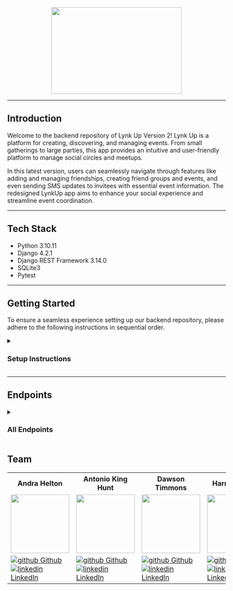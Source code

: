 <div id="header" align="center">
  <img src="images/240969217-dc0f4910-32f9-4e3a-a784-4ba67c4497cc.png" width="300px" height="200px"/>
  <hr>
</div>

## Introduction
Welcome to the backend repository of Lynk Up Version 2! Lynk Up is a platform for creating, discovering, and managing events. From small gatherings to large parties, this app provides an intuitive and user-friendly platform to manage social circles and meetups. 

In this latest version, users can seamlessly navigate through features like adding and managing friendships, creating friend groups and events, and even sending SMS updates to invitees with essential event information. The redesigned LynkUp app aims to enhance your social experience and streamline event coordination.

------------------------------------------


## Tech Stack

- Python 3.10.11
- Django 4.2.1
- Django REST Framework 3.14.0
- SQLite3
- Pytest

------------------------------------------
## Getting Started 

To ensure a seamless experience setting up our backend repository, please adhere to the following instructions in sequential order.

<details>
<summary>
  
### Setup Instructions
</summary>

<details>
<summary> 
  
> ### 1. Fork and Clone the repository
</summary>
<br>

```shell
git clone git@github.com:LynkAppVersion2/lynk_up_server.git
```
</details>
<details>
<summary> 

> ### 2. Navigate to the directory
</summary>

```shell
cd lynk_up_server
```
</details>
<details>
<summary>
  
> ### 3. Create Virtual Environment
</summary>

```shell
python3 -m venv .venv
```

```shell
. .venv/bin/activate
```
</details>
<details>
<summary> 

> ### 4. Select Interpreter
</summary>

```shell
cmd + shift + P
```

```shell
Python: Select Interpreter → Select Python 3.10.11 (’.venv’: pipenv) ./.venv/bin/python (recommended)
```
</details>
<details>
<summary>
  
> ### 5. Create Environment for Keys
</summary>

```shell
touch .env
```
<br>

> #### Put the following keys inside .env file:

```shell
DEBUG=True
DJANGO_ENV=development
```
</details>
<details>
<summary>
  
> ### 6. Install Packages
</summary>

```shell
cd lynk_up_server
```

```shell
pip install -r dependencies.txt
```
</details>
<details>
<summary>
  
> ### 7. Generate Secret Key
</summary>

```shell
python3 -c 'from django.core.management.utils import get_random_secret_key; print(get_random_secret_key())'
```
> #### Copy the output

> #### Add the following to the .env file:

```shell
SECRET_KEY=<YOUR_GENERATED_KEY_HERE>
```
</details>
<details>
<summary>

> ### 8. Run the Migrations
</summary>

```shell
python manage.py migrate
```
</details>
<details>
<summary>
  
> ### 9. Load Fixture Data
</summary>  

```shell
python manage.py loaddata lynk_up_server/fixtures/user.json
```

```shell
python manage.py loaddata lynk_up_server/fixtures/friend.json
```

```shell
python manage.py loaddata lynk_up_server/fixtures/group.json
```

```shell
python manage.py loaddata lynk_up_server/fixtures/event.json
```
</details>
<details>
<summary>
  
> ### 10. Run the Tests
</summary>

```shell
pytest
```
<br>

> ### If everything's green, you're good to go!
</details>
</details>

-----------------------------


## Endpoints

<details close>
<summary> 
  
### All Endpoints 
</summary>

<details>
<summary>
  
> ### Users
</summary>


### Get all Users

```http
GET /users/
```

<details close>
<summary>  Details </summary>
<br>

Request: <br>
```
No Parameters
```

| Code | Description |
| :--- | :--- |
| 200 | `OK` |

Response:

```json

{
    "data": [
        {
            "id": 1,
            "type": "user",
            "attributes": {
                "user_name": "user123",
                "phone_number": "555-555-5555",
                "full_name": "Andra Helton",
                "my_events": [
                    {
                        "id": 1,
                        "group": 1,
                        "group_name": "Game Night",
                        "title": "Space Catan",
                        "date": "05-20-23",
                        "time": "8:00 PM"
                    }, etc.
                ],
                "invited_to_events": [],
                "my_groups": [
                    {
                        "id": 1,
                        "name": "Game Night",
                        "member_count": 4
                    }, etc.
                ],
                "included_in_groups": []
            }
        },
        {
            "id": 2,
            "type": "user",
            "attributes": {
                "user_name": "joe123",
                "phone_number": "555-888-1111",
                "full_name": "Joe Fogiato",
                "my_events": [],
                "invited_to_events": [
                    {
                        "id": 1,
                        "group": 1,
                        "group_name": "Game Night",
                        "title": "Space Catan",
                        "date": "05-20-23",
                        "time": "8:00 PM"
                    }, etc.
                ],
                "my_groups": [],
                "included_in_groups": [
                    {
                        "id": 1,
                        "name": "Game Night",
                        "member_count": 4
                    }, etc.
                ]
            }
        }, etc.
    ]
}
```

</details>

---

### Get a User

```http
GET /users/:user_id/
```

<details close>
<summary>  Details </summary>
<br>

Request: <br>
```
No Parameters
```

| Code | Description |
| :--- | :--- |
| 200 | `OK` |

Response:

```json

{
    "data": {
        "id": 1,
        "type": "user",
        "attributes": {
            "user_name": "user123",
            "phone_number": "555-555-5555",
            "full_name": "Andra Helton",
            "my_events": [
                {
                    "id": 1,
                    "group": 1,
                    "group_name": "Game Night",
                    "title": "Space Catan",
                    "date": "05-20-23",
                    "time": "8:00 PM"
                }, etc.
            ],
            "invited_to_events": [],
            "my_groups": [
                {
                    "id": 1,
                    "name": "Game Night",
                    "member_count": 4
                }, etc.
            ],
            "included_in_groups": []
        }
    }
}
```

Errors:

| Code | Description |
| :--- | :--- |
| 404 | `NOT FOUND` |

Response:

```json

{
    "error": [
        "title": "NOT FOUND",
        "status": "404"
    ]
}
```

</details>

---

### Update a User

```http
PATCH /users/:user_id/
```

<details close>
<summary>  Details </summary>
<br>

Requests: <br>

```json
{
    "user_name": "another_username",
    "phone_number": "999-999-9999",
    "full_name": "Different Name"
}
```


| Code | Description |
| :--- | :--- |
| 200 | `OK` |

Response:

```json

{
    "data": {
        "id": 1,
        "type": "user",
        "attributes": {
            "user_name": "another_username",
            "phone_number": "999-999-9999",
            "full_name": "Different Name",
            "my_events": [
                {
                    "id": 1,
                    "group": 1,
                    "group_name": "Game Night",
                    "title": "Space Catan",
                    "date": "05-20-23",
                    "time": "8:00 PM"
                }, etc.
            ],
            "invited_to_events": [],
            "my_groups": [
                {
                    "id": 1,
                    "name": "Game Night",
                    "member_count": 4
                }, etc.
            ],
            "included_in_groups": []
        }
    }
}
```

Errors:

| Code | Description |
| :--- | :--- |
| 400 | `BAD REQUEST` |

Response:

```json

{
    "error": [
        "title": "BAD REQUEST",
        "status": "400"
    ]
}
```

</details>

---
</details>


<details>
<summary>
  
> ### Friends
</summary>

### Get all Friends for a User

```http
GET /users/:user_id/friends/
```

<details close>
<summary>  Details </summary>
<br>

Request: <br>
```
No Parameters
```

| Code | Description |
| :--- | :--- |
| 200 | `OK` |

Response:

```json

{
    "data": {
        "friends": [
            {
                "user_id": 2,
                "user_name": "otheruser321",
                "full_name": "Antonio King Hunt",
                "phone_number": "555-111-5555"
            },
            {
                "user_id": 3,
                "user_name": "joe123",
                "full_name": "Joe Fogiato",
                "phone_number": "555-888-1111"
            }, etc.
        ]
    }
}
```

</details>

---

### Get one Friend for a User

```http
GET /users/:user_id/friends/:friend_id/
```

<details close>
<summary>  Details </summary>
<br>

Request: <br>
```
No Parameters
```

| Code | Description |
| :--- | :--- |
| 200 | `OK` |

Response:

```json

{
    "data": {
        "id": 2,
        "type": "user",
        "attributes": {
            "user_name": "otheruser321",
            "phone_number": "555-111-5555",
            "full_name": "Antonio King Hunt",
            "my_events": [],
            "invited_to_events": [],
            "my_groups": [
                {
                    "id": 3,
                    "name": "Brunch",
                    "member_count": 3
                }, etc.
            ],
            "included_in_groups": [
                {
                    "id": 9,
                    "name": "Plein Air Painting",
                    "member_count": 2
                }, etc.
            ]
        }
    }
}
```

Errors:

| Code | Description |
| :--- | :--- |
| 404 | `NOT FOUND` |

Response:

```json

{
    "error": [
        "title": "NOT FOUND",
        "status": "404"
    ]
}
```

</details>

---

### Create Friend for a User

```http
POST /users/:user_id/friends/
```

<details close>
<summary>  Details </summary>
<br>

Request: <br>
```json
{
    "friend": 5
}
```

| Code | Description |
| :--- | :--- |
| 201 | `Created` |

Response:

```json

{
    "data": {
        "friends": [
            {
                "user_id": 2,
                "user_name": "otheruser321",
                "full_name": "Antonio King Hunt",
                "phone_number": "555-111-5555"
            },
            {
                "user_id": 3,
                "user_name": "joe123",
                "full_name": "Joe Fogiato",
                "phone_number": "555-888-1111"
            },
            {
                "user_id": 5,
                "user_name": "dawson123",
                "full_name": "Dawson Timmons",
                "phone_number": "555-000-3333"
            }
        ]
    }
}
```

Errors:

| Code | Description |
| :--- | :--- |
| 400 | `BAD REQUEST` |

Response:

```json

{
    "error": [
        "title": "BAD REQUEST",
        "status": "400"
    ]
}
```

</details>

---

### Delete Friend for a User

```http
DELETE /users/:user_id/friends/:friend_id/
```

<details close>
<summary>  Details </summary>
<br>

Request: <br>
```json
{
    "friend_id": 5,
}
```

| Code | Description |
| :--- | :--- |
| 204 | `NO CONTENT` |

Response:

```
No Response
```

Errors:

| Code | Description |
| :--- | :--- |
| 404 | `NOT FOUND` |

Response:

```json

{
    "error": [
        "title": "NOT FOUND",
        "status": "404"
    ]
}
```

</details>

---
</details>


<details>
<summary>
  
> ### Groups
</summary>

### Get all Groups

```http
GET /groups/
```

<details close>
<summary>  Details </summary>
<br>

Request: <br>
```
No Parameters
```

| Code | Description |
| :--- | :--- |
| 200 | `OK` |

Response:

```json

{
    "data": [
        {
            "id": 1,
            "type": "group",
            "attributes": {
                "group_host_id": 1,
                "group_host_name": "Andra Helton",
                "group_name": "Game Night",
                "group_friends": [
                    {
                        "user_id": 3,
                        "user_name": "joe123",
                        "full_name": "Joe Fogiato",
                        "phone_number": "555-888-1111"
                    }, etc.
                ],
                "group_events": [
                    {
                        "id": 1,
                        "group": 1,
                        "group_name": "Game Night",
                        "title": "Space Catan",
                        "date": "05-20-23",
                        "time": "8:00 PM"
                    }, etc.
                ]
            }
        }, etc.
    ]
}
```

</details>

---------

### Get a Group

```http
GET /groups/:group_id/
```

<details close>
<summary>  Details </summary>
<br>

Request: <br>
```
No Parameters
```

| Code | Description |
| :--- | :--- |
| 200 | `OK` |

Response:

```json

{
    "data": {
        "id": 1,
        "type": "group",
        "attributes": {
            "group_host_id": 1,
            "group_host_name": "Andra Helton",
            "group_name": "Game Night",
            "group_friends": [
                {
                    "user_id": 3,
                    "user_name": "joe123",
                    "full_name": "Joe Fogiato",
                    "phone_number": "555-888-1111"
                }, etc.
            ],
            "group_events": [
                {
                    "id": 1,
                    "group": 1,
                    "group_name": "Game Night",
                    "title": "Space Catan",
                    "date": "05-20-23",
                    "time": "8:00 PM"
                }, etc.
            ]
        }
    }
}
```

Errors:

| Code | Description |
| :--- | :--- |
| 404 | `NOT FOUND` |

Response:

```json

{
    "error": [
        "title": "NOT FOUND",
        "status": "404"
    ]
}
```

</details>

---

### Create a Group

```http
GET /groups/
```

<details close>
<summary>  Details </summary>
<br>

Request: <br>
```json
{
    "user": 1,
    "name": "Plein Air Painting",
    "friends_list": [
        {
            "friend_id": 2
        },
        {
            "friend_id": 4
        }
    ]
}
```
Note: friends_list is an optional param

| Code | Description |
| :--- | :--- |
| 201 | `CREATED` |

Response:

```json

{
    "id": 33,
    "type": "group",
    "attributes": {
        "group_host_id": 1,
        "group_host_name": "Andra Helton",
        "group_name": "Plein Air Painting",
        "group_friends": [
            {
                "user_id": 2,
                "user_name": "otheruser321",
                "full_name": "Antonio King Hunt",
                "phone_number": "555-111-5555"
            },
            {
                "user_id": 4,
                "user_name": "harrison321",
                "full_name": "Harrison Ryan",
                "phone_number": "555-999-0000"
            }
        ],
        "group_events": []
    }
}
```

Errors:

| Code | Description |
| :--- | :--- |
| 400 | `BAD REQUEST` |

Response:

```json

{
    "error": [
        "title": "BAD REQUEST",
        "status": "400"
    ]
}
```

</details>

---

### Update a Group

```http
PATCH /groups/:group_id/
```

<details close>
<summary>  Details </summary>
<br>

Request: <br>
```json
{
    "name": "Roller Bladers"
}
```

| Code | Description |
| :--- | :--- |
| 200 | `OK` |

Response:

```json

{
    "id": 4,
    "type": "group",
    "attributes": {
        "group_host_id": 2,
        "group_host_name": "Antonio King Hunt",
        "group_name": "Roller Bladers",
        "group_friends": [
            {
                "user_id": 6,
                "user_name": "william321",
                "full_name": "William Lampke",
                "phone_number": "555-222-1111"
            }, etc.
        ],
        "group_events": []
    }
}
```

Errors:

| Code | Description |
| :--- | :--- |
| 400 | `BAD REQUEST` |

Response:

```json

{
    "error": [
        "title": "BAD REQUEST",
        "status": "400"
    ]
}
```

</details>

---

### Delete Group

```http
DELETE /groups/:group_id/
```

<details close>
<summary>  Details </summary>
<br>

Request: <br>
```json
{
    "group_id": 1,
}
```

| Code | Description |
| :--- | :--- |
| 204 | `NO CONTENT` |

Response:

```
No Response
```

Errors:

| Code | Description |
| :--- | :--- |
| 404 | `NOT FOUND` |

Response:

```json

{
    "error": [
        "title": "NOT FOUND",
        "status": "404"
    ]
}
```

</details>

------------

</details>

<details>
<summary>
  
> ### Events
</summary>

### Get all Events

```http
GET /events/
```

<details close>
<summary>  Details </summary>
<br>

Request: <br>
```
No Parameters
```

| Code | Description |
| :--- | :--- |
| 200 | `OK` |

Response:

```json

{
    "data": [
        {
            "id": 1,
            "group": 1,
            "group_name": "Game Night",
            "host_id": 1,
            "host_name": "Andra Helton",
            "title": "Space Catan",
            "date": "05-20-23",
            "time": "8:00 PM",
            "address": "123 Sesame St.",
            "description": "It's a fun time, just come already",
            "invited": [
                {
                    "user_id": 3,
                    "user_name": "joe123",
                    "full_name": "Joe Fogiato",
                    "phone_number": "555-888-1111"
                }, etc.
            ]
        }, etc.
    ]
}
```

</details>

---

### Get an Event

```http
GET /events/:event_id/
```

<details close>
<summary>  Details </summary>
<br>

Request: <br>
```json
{
    "event_id": 1
}
```

| Code | Description |
| :--- | :--- |
| 200 | `OK` |

Response:

```json

{
    "data": {
        "id": 5,
        "group": 2,
        "group_name": "Friday Night Hangs",
        "host_id": 1,
        "host_name": "Andra Helton",
        "title": "Renaissance Festival Afterparty",
        "date": "06-07-23",
        "time": "6:00 PM",
        "address": "321 Candy Ln.",
        "description": "Come to my place!",
        "invited": [
            {
                "user_id": 7,
                "user_name": "trevor123",
                "full_name": "Trevor Fitzgerald",
                "phone_number": "555-222-3333"
            }, etc.
        ]
    }
}
```

Errors:

| Code | Description |
| :--- | :--- |
| 404 | `NOT FOUND` |

Response:

```json

{
    "error": [
        "title": "NOT FOUND",
        "status": "404"
    ]
}
```

</details>

---

### Create Event

```http
POST /events/
```

<details close>
<summary>  Details </summary>
<br>

Request: <br>
```json
{
    "group": 2,
    "title": "Denver Night Hang",
    "date": "06-05-23",
    "time": "8:00 PM",
    "address": "123 Denver Rd.",
    "description": "Having a ball downtown"
}
```

| Code | Description |
| :--- | :--- |
| 201 | `Created` |

Response:

```json

{
    "id": 7,
    "group": 2,
    "group_name": "Friday Night Hangs",
    "host_id": 1,
    "host_name": "Andra Helton",
    "title": "Denver Night Hang",
    "date": "06-05-23",
    "time": "8:00 PM",
    "address": "123 Denver Rd.",
    "description": "Having a ball downtown",
    "invited": [
        {
            "user_id": 7,
            "user_name": "trevor123",
            "full_name": "Trevor Fitzgerald",
            "phone_number": "555-222-3333"
        },
        {
            "user_id": 8,
            "user_name": "gus123",
            "full_name": "Gus Deribeaux",
            "phone_number": "555-222-9999"
        }
    ]
}
```

Errors:

| Code | Description |
| :--- | :--- |
| 400 | `BAD REQUEST` |

Response:

```json

{
    "error": [
        "title": "BAD REQUEST",
        "status": "400"
    ]
}
```

</details>

---

### Update Event

```http
PATCH /events/:event_id/
```

<details close>
<summary>  Details </summary>
<br>

Request: <br>
```json
{
    "title": "Root - A medium length game",
    "date": "08-04-24",
    "time": "9:00 PM",
    "address": "321 another address St.",
    "description": "BYOB - we can also get wings"
}
```

| Code | Description |
| :--- | :--- |
| 201 | `Created` |

Response:

```json

{
    "id": 3,
    "group": 1,
    "group_name": "Game Night",
    "host_id": 1,
    "host_name": "Andra Helton",
    "title": "Root - A medium length game",
    "date": "08-04-24",
    "time": "9:00 PM",
    "address": "321 another address St.",
    "description": "BYOB - we can also get wings",
    "invited": [
        {
            "user_id": 3,
            "user_name": "joe123",
            "full_name": "Joe Fogiato",
            "phone_number": "555-888-1111"
        }, etc.
    ]
}
```

Errors:

| Code | Description |
| :--- | :--- |
| 400 | `BAD REQUEST` |

Response:

```json

{
    "error": [
        "title": "BAD REQUEST",
        "status": "400"
    ]
}
```

</details>

---

### Delete Event

```http
POST /events/:event_id/
```

<details close>
<summary>  Details </summary>
<br>

Request: <br>
```
No Parameters
```

| Code | Description |
| :--- | :--- |
| 204 | `NO CONTENT` |

Response:

```
No Response
```

Errors:

| Code | Description |
| :--- | :--- |
| 404 | `NOT FOUND` |

Response:

```json

{
    "error": [
        "title": "NOT FOUND",
        "status": "404"
    ]
}
```

</details>

---

</details>
</details>

## Team
<table>
  <tr>
    <th>Andra Helton</th>
    <th>Antonio King Hunt</th>
    <th>Dawson Timmons</th>
    <th>Harrison Ryan</th>
    <th>William Lampke</th>
  </tr>

<tr>
  <td><img src="https://avatars.githubusercontent.com/u/116662742?v=4" width="135" height="135"></td>
  <td><img src="https://avatars.githubusercontent.com/u/89714398?v=4" width="135" height="135"></td>
  <td><img src="https://avatars.githubusercontent.com/u/117066950?v=4" width="135" height="135"></td>
  <td><img src="https://avatars.githubusercontent.com/u/116698937?v=4" width="135" height="135"></td>
  <td><img src="https://avatars.githubusercontent.com/u/109244868?v=4" width="135" height="135"></td>
</tr>


  <tr>
    <td>
      <a href="https://github.com/ALHelton" rel="nofollow noreferrer">
          <img src="https://i.stack.imgur.com/tskMh.png" alt="github"> Github
        </a><br>
      <a href="https://www.linkedin.com/in/andrahelton/" rel="nofollow noreferrer">
    <img src="https://i.stack.imgur.com/gVE0j.png" alt="linkedin"> LinkedIn
        </a>
    </td>
        <td>
       <a href="https://github.com/4D-Coder" rel="nofollow noreferrer">
            <img src="https://i.stack.imgur.com/tskMh.png" alt="github"> Github
      </a><br>
        <a href="https://www.linkedin.com/in/antoniokinghunt-4d-coder/" rel="nofollow noreferrer">
          <img src="https://i.stack.imgur.com/gVE0j.png" alt="linkedin"> LinkedIn
      </a>
    </td>
        <td>
       <a href="https://github.com/DMTimmons1" rel="nofollow noreferrer">
          <img src="https://i.stack.imgur.com/tskMh.png" alt="github"> Github
      </a><br>
        <a href="https://www.linkedin.com/in/dawson-timmons/" rel="nofollow noreferrer">
          <img src="https://i.stack.imgur.com/gVE0j.png" alt="linkedin"> LinkedIn
      </a>
    </td>
        <td>
       <a href="https://github.com/hwryan12" rel="nofollow noreferrer">
            <img src="https://i.stack.imgur.com/tskMh.png" alt="github"> Github
      </a><br>
        <a href="https://www.linkedin.com/in/harrison-ryan-2b987725a/" rel="nofollow noreferrer">
          <img src="https://i.stack.imgur.com/gVE0j.png" alt="linkedin"> LinkedIn
      </a>
    </td>
        <td>
       <a href="https://github.com/WilliamLampke" rel="nofollow noreferrer">
            <img src="https://i.stack.imgur.com/tskMh.png" alt="github"> Github
      </a><br>
        <a href="https://www.linkedin.com/in/william-lampke-b4a5b5250/" rel="nofollow noreferrer">
          <img src="https://i.stack.imgur.com/gVE0j.png" alt="linkedin"> LinkedIn
      </a>
    </td>
  </tr>
</table>

